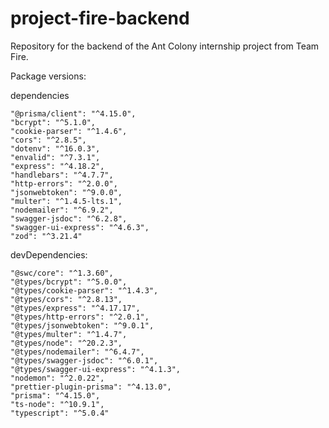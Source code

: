 # project-fire-backend

Repository for the backend of the Ant Colony internship project from Team Fire.

Package versions:

dependencies

    "@prisma/client": "^4.15.0",
    "bcrypt": "^5.1.0",
    "cookie-parser": "^1.4.6",
    "cors": "^2.8.5",
    "dotenv": "^16.0.3",
    "envalid": "^7.3.1",
    "express": "^4.18.2",
    "handlebars": "^4.7.7",
    "http-errors": "^2.0.0",
    "jsonwebtoken": "^9.0.0",
    "multer": "^1.4.5-lts.1",
    "nodemailer": "^6.9.2",
    "swagger-jsdoc": "^6.2.8",
    "swagger-ui-express": "^4.6.3",
    "zod": "^3.21.4"

devDependencies:

    "@swc/core": "^1.3.60",
    "@types/bcrypt": "^5.0.0",
    "@types/cookie-parser": "^1.4.3",
    "@types/cors": "^2.8.13",
    "@types/express": "^4.17.17",
    "@types/http-errors": "^2.0.1",
    "@types/jsonwebtoken": "^9.0.1",
    "@types/multer": "^1.4.7",
    "@types/node": "^20.2.3",
    "@types/nodemailer": "^6.4.7",
    "@types/swagger-jsdoc": "^6.0.1",
    "@types/swagger-ui-express": "^4.1.3",
    "nodemon": "^2.0.22",
    "prettier-plugin-prisma": "^4.13.0",
    "prisma": "^4.15.0",
    "ts-node": "^10.9.1",
    "typescript": "^5.0.4"
